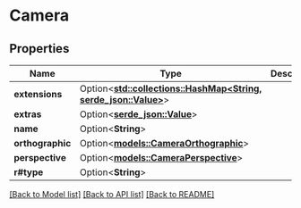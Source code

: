 # Camera

## Properties

Name | Type | Description | Notes
------------ | ------------- | ------------- | -------------
**extensions** | Option<[**std::collections::HashMap<String, serde_json::Value>**](serde_json::Value.md)> |  | [optional]
**extras** | Option<[**serde_json::Value**](.md)> |  | [optional]
**name** | Option<**String**> |  | [optional]
**orthographic** | Option<[**models::CameraOrthographic**](CameraOrthographic.md)> |  | [optional]
**perspective** | Option<[**models::CameraPerspective**](CameraPerspective.md)> |  | [optional]
**r#type** | Option<**String**> |  | [optional]

[[Back to Model list]](../README.md#documentation-for-models) [[Back to API list]](../README.md#documentation-for-api-endpoints) [[Back to README]](../README.md)


